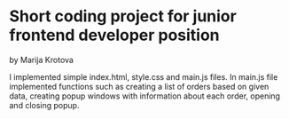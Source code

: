 #  Short coding project for junior frontend developer position
by Marija Krotova

I implemented simple index.html, style.css and main.js files. In main.js file implemented functions such as creating a list of orders based on given data, creating popup windows with information about each order, opening and closing popup.